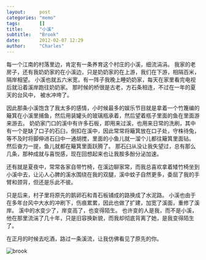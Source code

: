 ```yaml
---
layout:     post
categories: "memo"
tags:       []
title:      "小溪"
subtitle:   "Brook"
date:       2012-02-07 12:29
author:     "Charles"
---
```


每一个江南的村落里边，肯定有一条养育这个村庄的小溪，细流涓涓。
我家的老房子，还有我奶奶家的在小溪边，只是奶奶家的在上游，我们在下游，相隔百米，隔岸相望。
小溪也就五六米宽，有一阵子我晚上睡奶奶家，每天在家里看完电视后就沿着溪岸跑往奶奶家。
那时候的桥很是古老，方石条相连，不过在一年的夏天的台风中， 被水冲垮了。

因此那条小溪饱含了我太多的感情，小时候最多的娱乐节目就是拿着一个竹篾编的簸箕在小溪里捕鱼，然后用装罐头的玻璃瓶承着，然后望着瓶子里面的鱼在里面游来游去。
奶奶家门口的溪中有许多石板，即用来过溪，也用来日常的洗刷，其中有一个是缺了口子的石臼，倒扣在溪中，因此常常将簸箕放在口子处，守株待兔，等不及时将脚伸进石臼中一通胡搅，里面的小鱼儿就一溜个儿都往簸箕里面钻。
然后奋力一提，鱼儿就都在簸箕里面跃腾了。
那石臼从没让我失望过，总有那么几条，那种成就与喜悦感，现在回想起来也让我胺多酚分泌加速。

还有就是夏夜中，常常各家自带竹椅，在溪边聊家常，而我总喜欢拿着矮竹椅坐到小溪中去，让沁人心脾的溪水围绕在我的双腿，溪中蚊子自然更多，委屈了我的手臂和颈背，但还是乐此不彼。

只是后来，村子里将原先的鹅卵石和青石板铺成的路换成了水泥路。
小溪也由于在多年台风中大水的冲刷下，伤痕累累，因此也做了扩建，加宽了溪面，重修了溪岸。
溪中的水变少了，岸变高了，也变得陌生。
也许变的人是我，而不是小溪，他在那里流湍了几十年，只是旧容换新貌，而我却彻底背离了她，是我变得陌生了。

在正月的时候去吃酒，路过一条溪流，让我仿佛看见了原先的你。

![brook]({{site.imageurl}}/brook.jpg)